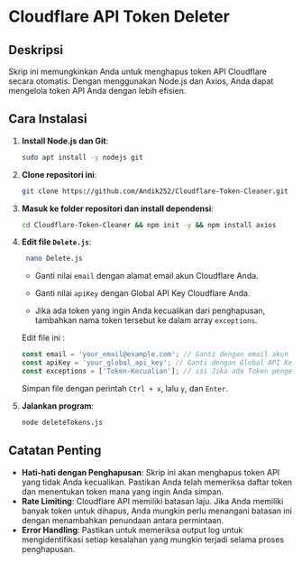 # Cloudflare API Token Deleter

## Deskripsi
Skrip ini memungkinkan Anda untuk menghapus token API Cloudflare secara otomatis. Dengan menggunakan Node.js dan Axios, Anda dapat mengelola token API Anda dengan lebih efisien.

## Cara Instalasi

1. **Install Node.js dan Git**:
   ```bash
   sudo apt install -y nodejs git
   ```
   
2. **Clone repositori ini**:
   ```bash
   git clone https://github.com/Andik252/Cloudflare-Token-Cleaner.git

3. **Masuk ke folder repositori dan install dependensi**:
   ```bash
   cd Cloudflare-Token-Cleaner && npm init -y && npm install axios
   ```

4. **Edit file `Delete.js`**:
   
   ```bash
    nano Delete.js
   ```
   
   - Ganti nilai `email` dengan alamat email akun Cloudflare Anda.
     
   - Ganti nilai `apiKey` dengan Global API Key Cloudflare Anda.
     
   - Jika ada token yang ingin Anda kecualikan dari penghapusan, tambahkan nama token tersebut ke dalam array `exceptions`.

   Edit file ini :
   ```javascript
   const email = 'your_email@example.com'; // Ganti dengan email akun Cloudflare kamu
   const apiKey = 'your_global_api_key'; // Ganti dengan Global API Key Cloudflare kamu
   const exceptions = ['Token-Kecualian']; // isi Jika ada Token pengecualian yang tidak ingin dihapus
   ```
   Simpan file dengan perintah `Ctrl + x`, lalu `y`, dan `Enter`.

6. **Jalankan program**:
   ```bash
   node deleteTokens.js
   ```
## Catatan Penting
- **Hati-hati dengan Penghapusan**: Skrip ini akan menghapus token API yang tidak Anda kecualikan. Pastikan Anda telah memeriksa daftar token dan menentukan token mana yang ingin Anda simpan.
- **Rate Limiting**: Cloudflare API memiliki batasan laju. Jika Anda memiliki banyak token untuk dihapus, Anda mungkin perlu menangani batasan ini dengan menambahkan penundaan antara permintaan.
- **Error Handling**: Pastikan untuk memeriksa output log untuk mengidentifikasi setiap kesalahan yang mungkin terjadi selama proses penghapusan.
